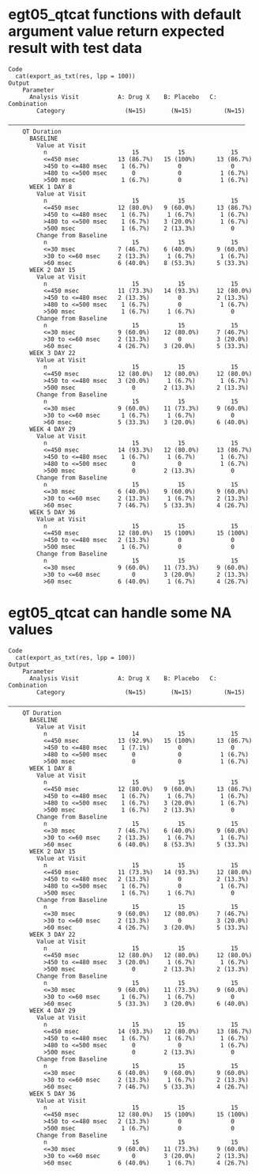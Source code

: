 # egt05_qtcat functions with default argument value return expected result with test data

    Code
      cat(export_as_txt(res, lpp = 100))
    Output
        Parameter                                                          
          Analysis Visit           A: Drug X    B: Placebo   C: Combination
            Category                 (N=15)       (N=15)         (N=15)    
        ———————————————————————————————————————————————————————————————————
        QT Duration                                                        
          BASELINE                                                         
            Value at Visit                                                 
              n                        15           15             15      
              <=450 msec           13 (86.7%)   15 (100%)      13 (86.7%)  
              >450 to <=480 msec    1 (6.7%)        0              0       
              >480 to <=500 msec       0            0           1 (6.7%)   
              >500 msec             1 (6.7%)        0           1 (6.7%)   
          WEEK 1 DAY 8                                                     
            Value at Visit                                                 
              n                        15           15             15      
              <=450 msec           12 (80.0%)   9 (60.0%)      13 (86.7%)  
              >450 to <=480 msec    1 (6.7%)     1 (6.7%)       1 (6.7%)   
              >480 to <=500 msec    1 (6.7%)    3 (20.0%)       1 (6.7%)   
              >500 msec             1 (6.7%)    2 (13.3%)          0       
            Change from Baseline                                           
              n                        15           15             15      
              <=30 msec            7 (46.7%)    6 (40.0%)      9 (60.0%)   
              >30 to <=60 msec     2 (13.3%)     1 (6.7%)       1 (6.7%)   
              >60 msec             6 (40.0%)    8 (53.3%)      5 (33.3%)   
          WEEK 2 DAY 15                                                    
            Value at Visit                                                 
              n                        15           15             15      
              <=450 msec           11 (73.3%)   14 (93.3%)     12 (80.0%)  
              >450 to <=480 msec   2 (13.3%)        0          2 (13.3%)   
              >480 to <=500 msec    1 (6.7%)        0           1 (6.7%)   
              >500 msec             1 (6.7%)     1 (6.7%)          0       
            Change from Baseline                                           
              n                        15           15             15      
              <=30 msec            9 (60.0%)    12 (80.0%)     7 (46.7%)   
              >30 to <=60 msec     2 (13.3%)        0          3 (20.0%)   
              >60 msec             4 (26.7%)    3 (20.0%)      5 (33.3%)   
          WEEK 3 DAY 22                                                    
            Value at Visit                                                 
              n                        15           15             15      
              <=450 msec           12 (80.0%)   12 (80.0%)     12 (80.0%)  
              >450 to <=480 msec   3 (20.0%)     1 (6.7%)       1 (6.7%)   
              >500 msec                0        2 (13.3%)      2 (13.3%)   
            Change from Baseline                                           
              n                        15           15             15      
              <=30 msec            9 (60.0%)    11 (73.3%)     9 (60.0%)   
              >30 to <=60 msec      1 (6.7%)     1 (6.7%)          0       
              >60 msec             5 (33.3%)    3 (20.0%)      6 (40.0%)   
          WEEK 4 DAY 29                                                    
            Value at Visit                                                 
              n                        15           15             15      
              <=450 msec           14 (93.3%)   12 (80.0%)     13 (86.7%)  
              >450 to <=480 msec    1 (6.7%)     1 (6.7%)       1 (6.7%)   
              >480 to <=500 msec       0            0           1 (6.7%)   
              >500 msec                0        2 (13.3%)          0       
            Change from Baseline                                           
              n                        15           15             15      
              <=30 msec            6 (40.0%)    9 (60.0%)      9 (60.0%)   
              >30 to <=60 msec     2 (13.3%)     1 (6.7%)      2 (13.3%)   
              >60 msec             7 (46.7%)    5 (33.3%)      4 (26.7%)   
          WEEK 5 DAY 36                                                    
            Value at Visit                                                 
              n                        15           15             15      
              <=450 msec           12 (80.0%)   15 (100%)      15 (100%)   
              >450 to <=480 msec   2 (13.3%)        0              0       
              >500 msec             1 (6.7%)        0              0       
            Change from Baseline                                           
              n                        15           15             15      
              <=30 msec            9 (60.0%)    11 (73.3%)     9 (60.0%)   
              >30 to <=60 msec         0        3 (20.0%)      2 (13.3%)   
              >60 msec             6 (40.0%)     1 (6.7%)      4 (26.7%)   

# egt05_qtcat can handle some NA values

    Code
      cat(export_as_txt(res, lpp = 100))
    Output
        Parameter                                                          
          Analysis Visit           A: Drug X    B: Placebo   C: Combination
            Category                 (N=15)       (N=15)         (N=15)    
        ———————————————————————————————————————————————————————————————————
        QT Duration                                                        
          BASELINE                                                         
            Value at Visit                                                 
              n                        14           15             15      
              <=450 msec           13 (92.9%)   15 (100%)      13 (86.7%)  
              >450 to <=480 msec    1 (7.1%)        0              0       
              >480 to <=500 msec       0            0           1 (6.7%)   
              >500 msec                0            0           1 (6.7%)   
          WEEK 1 DAY 8                                                     
            Value at Visit                                                 
              n                        15           15             15      
              <=450 msec           12 (80.0%)   9 (60.0%)      13 (86.7%)  
              >450 to <=480 msec    1 (6.7%)     1 (6.7%)       1 (6.7%)   
              >480 to <=500 msec    1 (6.7%)    3 (20.0%)       1 (6.7%)   
              >500 msec             1 (6.7%)    2 (13.3%)          0       
            Change from Baseline                                           
              n                        15           15             15      
              <=30 msec            7 (46.7%)    6 (40.0%)      9 (60.0%)   
              >30 to <=60 msec     2 (13.3%)     1 (6.7%)       1 (6.7%)   
              >60 msec             6 (40.0%)    8 (53.3%)      5 (33.3%)   
          WEEK 2 DAY 15                                                    
            Value at Visit                                                 
              n                        15           15             15      
              <=450 msec           11 (73.3%)   14 (93.3%)     12 (80.0%)  
              >450 to <=480 msec   2 (13.3%)        0          2 (13.3%)   
              >480 to <=500 msec    1 (6.7%)        0           1 (6.7%)   
              >500 msec             1 (6.7%)     1 (6.7%)          0       
            Change from Baseline                                           
              n                        15           15             15      
              <=30 msec            9 (60.0%)    12 (80.0%)     7 (46.7%)   
              >30 to <=60 msec     2 (13.3%)        0          3 (20.0%)   
              >60 msec             4 (26.7%)    3 (20.0%)      5 (33.3%)   
          WEEK 3 DAY 22                                                    
            Value at Visit                                                 
              n                        15           15             15      
              <=450 msec           12 (80.0%)   12 (80.0%)     12 (80.0%)  
              >450 to <=480 msec   3 (20.0%)     1 (6.7%)       1 (6.7%)   
              >500 msec                0        2 (13.3%)      2 (13.3%)   
            Change from Baseline                                           
              n                        15           15             15      
              <=30 msec            9 (60.0%)    11 (73.3%)     9 (60.0%)   
              >30 to <=60 msec      1 (6.7%)     1 (6.7%)          0       
              >60 msec             5 (33.3%)    3 (20.0%)      6 (40.0%)   
          WEEK 4 DAY 29                                                    
            Value at Visit                                                 
              n                        15           15             15      
              <=450 msec           14 (93.3%)   12 (80.0%)     13 (86.7%)  
              >450 to <=480 msec    1 (6.7%)     1 (6.7%)       1 (6.7%)   
              >480 to <=500 msec       0            0           1 (6.7%)   
              >500 msec                0        2 (13.3%)          0       
            Change from Baseline                                           
              n                        15           15             15      
              <=30 msec            6 (40.0%)    9 (60.0%)      9 (60.0%)   
              >30 to <=60 msec     2 (13.3%)     1 (6.7%)      2 (13.3%)   
              >60 msec             7 (46.7%)    5 (33.3%)      4 (26.7%)   
          WEEK 5 DAY 36                                                    
            Value at Visit                                                 
              n                        15           15             15      
              <=450 msec           12 (80.0%)   15 (100%)      15 (100%)   
              >450 to <=480 msec   2 (13.3%)        0              0       
              >500 msec             1 (6.7%)        0              0       
            Change from Baseline                                           
              n                        15           15             15      
              <=30 msec            9 (60.0%)    11 (73.3%)     9 (60.0%)   
              >30 to <=60 msec         0        3 (20.0%)      2 (13.3%)   
              >60 msec             6 (40.0%)     1 (6.7%)      4 (26.7%)   


